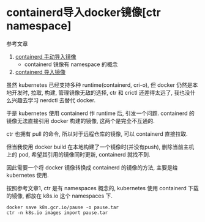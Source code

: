 # containerd导入docker镜像[ctr namespace]

参考文章

1. [containerd 手动导入镜像](https://www.zeng.dev/post/2020-containerd-image-import/)
    - containerd 镜像有 namespace 的概念
2. [containerd 导入镜像](https://www.cnblogs.com/dream397/p/13815280.html)

虽然 kubernetes 已经支持多种 runtime(containerd, cri-o), 但 docker 仍然是本地开发时, 拉取, 构建, 管理镜像无敌的选择, ctr 和 crictl 还差得太远了, 我也没什么兴趣去学习 nerdctl 去替代 docker.

于是 kubernetes 使用 containerd 作 runtime 后, 引发一个问题. containerd 的镜像无法直接引用 docker 构建的镜像, 这两个是完全不互通的.

ctr 也拥有 pull 的命令, 所以对于远程仓库的镜像, 可以 containerd 直接拉取.

但当我使用 docker build 在本地构建了一个镜像时(并没有push), 删除当前主机上的 pod, 希望其引用的镜像同时更新, containerd 就找不到.

因此需要一个将 docker 镜像转换成 containerd 的镜像的方法, 主要是给 kubernetes 使用.

按照参考文章1, ctr 是有 namespaces 概念的, kubernetes 使用 containerd 下载的镜像, 都放在 k8s.io 这个 namespaces 下.

```
docker save k8s.gcr.io/pause -o pause.tar
ctr -n k8s.io images import pause.tar
```
